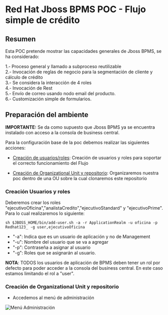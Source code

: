 # Red Hat Jboss BPMS POC - Flujo simple de crédito

## Resumen

Esta POC pretende mostrar las capacidades generales de Jboss BPMS, se ha considerado:

1.- Proceso general y llamado a subproceso reutilizable<br/>
2.- Invocación de reglas de negocio para la segmentación de cliente y cálculo de crédito<br/>
3.- Se considera la interacción de 4 roles<br/>
4.- Invocación de Rest<br/>
5.- Envío de correo usando nodo email del producto.<br/>
6.- Customización simple de formularios.<br/>


## Preparación del ambiente

**IMPORTANTE:** Se da como supuesto que Jboss BPMS ya se encuentra instalado con acceso a la consola de business central.

Para la configuración base de la poc debemos realizar las siguientes acciones:

* [Creación de usuarios/roles](#creacion-usuarios-y-roles): Creación de usuarios y roles para soportar el correcto funcionamiento del Flujo

* [Creación de Organizational Unit y repositorio](#creacion-de-organizational-unit-y-repostorio): Organizaremos nuestra poc dentro de una OU sobre la cual clonaremos este repositorio


### Creación Usuarios y roles

Deberemos crear los roles "ejecutivoOficina","analistaCredito","ejecutivoStandard" y "ejecutivoPrime". Para lo cual realizaremos lo siguiente:

`sh $JBOSS_HOME/bin/add-user.sh -a -r ApplicationRealm -u oficina -p Redhat123_ -g user,ejecutivoOficina`

- "-a": Indica que es un usuario de aplicación y no de Management
- "-u": Nombre del usuario que se va a agregar
- "-p": Contraseña a asignar al usuario
- "-g": Roles que se asignarán al usuario.

**NOTA**: TODOS los usuarios de aplicación de BPMS deben tener un rol por defecto para poder acceder a la consola del business central. En este caso estamos limitando el rol a "user".

### Creación de Organizational Unit y repositorio

* Accedemos al menú de administración

![Menú Administración](https://user-images.githubusercontent.com/20805557/33000328-18cb3ac2-cd86-11e7-948e-1735331af50b.png)
